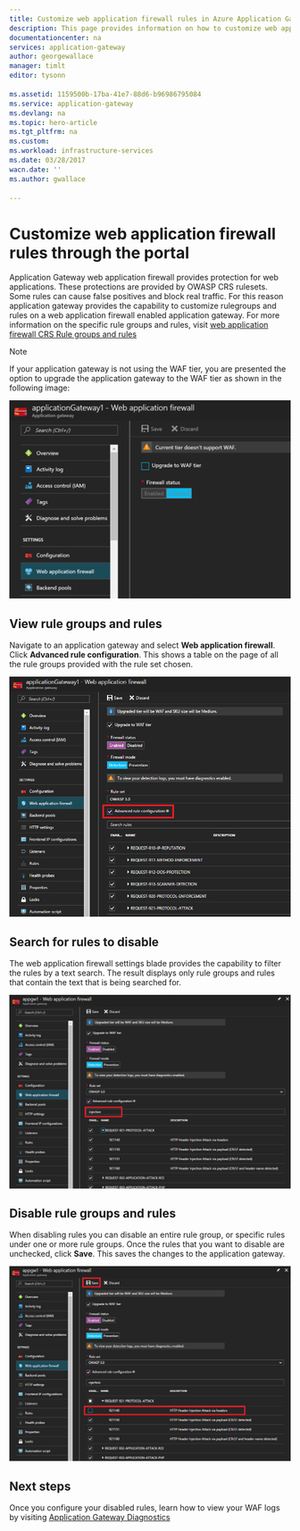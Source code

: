 ```yaml
---
title: Customize web application firewall rules in Azure Application Gateway - Portal | Azure
description: This page provides information on how to customize web application firewall rules in Application Gateway with the portal.
documentationcenter: na
services: application-gateway
author: georgewallace
manager: timlt
editor: tysonn

ms.assetid: 1159500b-17ba-41e7-88d6-b96986795084
ms.service: application-gateway
ms.devlang: na
ms.topic: hero-article
ms.tgt_pltfrm: na
ms.custom:
ms.workload: infrastructure-services
ms.date: 03/28/2017
wacn.date: ''
ms.author: gwallace

---
```


# Customize web application firewall rules through the portal

Application Gateway web application firewall provides protection for web applications. These protections are provided by OWASP CRS rulesets. Some rules can cause false positives and block real traffic.  For this reason application gateway provides the capability to customize rulegroups and rules on a web application firewall enabled application gateway. For more information on the specific rule groups and rules, visit [web application firewall CRS Rule groups and rules](application-gateway-crs-rulegroups-rules.md)

>[!NOTE]
> If your application gateway is not using the WAF tier, you are presented the option to upgrade the application gateway to the WAF tier as shown in the following image:

![enable waf][fig1]

## View rule groups and rules

Navigate to an application gateway and select **Web application firewall**.  Click **Advanced rule configuration**.  This shows a table on the page of all the rule groups provided with the rule set chosen.

![configure disabled rules][1]

## Search for rules to disable

The web application firewall settings blade provides the capability to filter the rules by a text search. The result displays only rule groups and rules that contain the text that is being searched for.

![search for rules][2]

## Disable rule groups and rules

When disabling rules you can disable an entire rule group, or specific rules under one or more rule groups.  Once the rules that you want to disable are unchecked, click **Save**.  This saves the changes to the application gateway.

![save changes][3]

## Next steps

Once you configure your disabled rules, learn how to view your WAF logs by visiting [Application Gateway Diagnostics](application-gateway-diagnostics.md#diagnostic-logging)

[fig1]: ./media/application-gateway-customize-waf-rules-portal/1.png
[1]: ./media/application-gateway-customize-waf-rules-portal/figure1.png
[2]: ./media/application-gateway-customize-waf-rules-portal/figure2.png
[3]: ./media/application-gateway-customize-waf-rules-portal/figure3.png